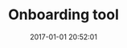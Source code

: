 ---
title: Onboarding tool
company: Human Interest
byline: Created a streamlined 401(k) setup experience that reduces friction and increases completion rates through research-driven design
date: 2017-01-01 20:52:01
cover_image: 
tags: [portfolio]
has_writeup: false
---